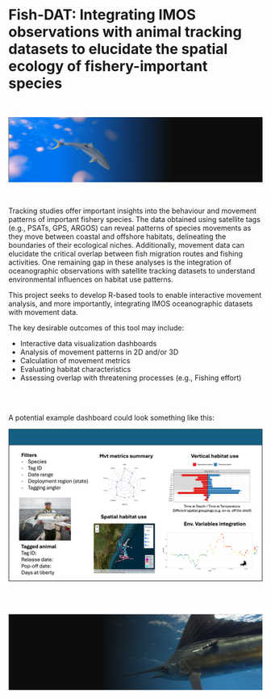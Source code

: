 # Fish-DAT: Integrating IMOS observations with animal tracking datasets to elucidate the spatial ecology of fishery-important species

<br>

![](images/banner1.png)

<br>

Tracking studies offer important insights into the behaviour and movement patterns of important fishery species. The data obtained using 
satellite tags (e.g., PSATs, GPS, ARGOS) can reveal patterns of species movements as they move between coastal and offshore habitats, 
delineating the boundaries of their ecological niches. Additionally, movement data can elucidate the critical overlap between fish 
migration routes and fishing activities. One remaining gap in these analyses is the integration of oceanographic observations with satellite tracking
datasets to understand environmental influences on habitat use patterns. 

This project seeks to develop R-based tools to enable interactive movement analysis, and more importantly, integrating IMOS oceanographic
datasets with movement data. 


The key desirable outcomes of this tool may include:

+ Interactive data visualization dashboards
+ Analysis of movement patterns in 2D and/or 3D
+ Calculation of movement metrics
+ Evaluating habitat characteristics 
+ Assessing overlap with threatening processes (e.g., Fishing effort)


<br><br>

A potential example dashboard could look something like this:


![](images/Picture1.png)



<br><br>

![](images/banner2.png)

